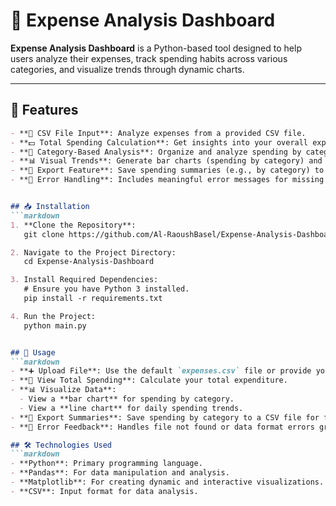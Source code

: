 # 💸 Expense Analysis Dashboard

**Expense Analysis Dashboard** is a Python-based tool designed to help users analyze their expenses, track spending habits across various categories, and visualize trends through dynamic charts.

---

## 🌟 Features

```markdown
- **📄 CSV File Input**: Analyze expenses from a provided CSV file.
- **💵 Total Spending Calculation**: Get insights into your overall expenditure.
- **📂 Category-Based Analysis**: Organize and analyze spending by categories like Groceries, Bills, and Entertainment.
- **📊 Visual Trends**: Generate bar charts (spending by category) and line charts (daily spending trends) for quick data insights.
- **💾 Export Feature**: Save spending summaries (e.g., by category) to a CSV file for future use.
- **🧹 Error Handling**: Includes meaningful error messages for missing files or invalid data.


## 📥 Installation
```markdown
1. **Clone the Repository**:
   git clone https://github.com/Al-RaoushBasel/Expense-Analysis-Dashboard.git

2. Navigate to the Project Directory:
   cd Expense-Analysis-Dashboard

3. Install Required Dependencies:
   # Ensure you have Python 3 installed.
   pip install -r requirements.txt

4. Run the Project:
   python main.py


## 📱 Usage
```markdown
- **➕ Upload File**: Use the default `expenses.csv` file or provide your own CSV file.
- **📄 View Total Spending**: Calculate your total expenditure.
- **📊 Visualize Data**: 
  - View a **bar chart** for spending by category.
  - View a **line chart** for daily spending trends.
- **💾 Export Summaries**: Save spending by category to a CSV file for future analysis.
- **🧹 Error Feedback**: Handles file not found or data format errors gracefully.

## 🛠️ Technologies Used
```markdown
- **Python**: Primary programming language.
- **Pandas**: For data manipulation and analysis.
- **Matplotlib**: For creating dynamic and interactive visualizations.
- **CSV**: Input format for data analysis.
